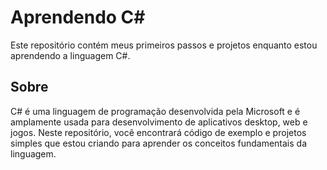 # Aprendendo C#

Este repositório contém meus primeiros passos e projetos enquanto estou aprendendo a linguagem C#. 

## Sobre

C# é uma linguagem de programação desenvolvida pela Microsoft e é amplamente usada para desenvolvimento de aplicativos desktop, web e jogos. Neste repositório, você encontrará código de exemplo e projetos simples que estou criando para aprender os conceitos fundamentais da linguagem.

